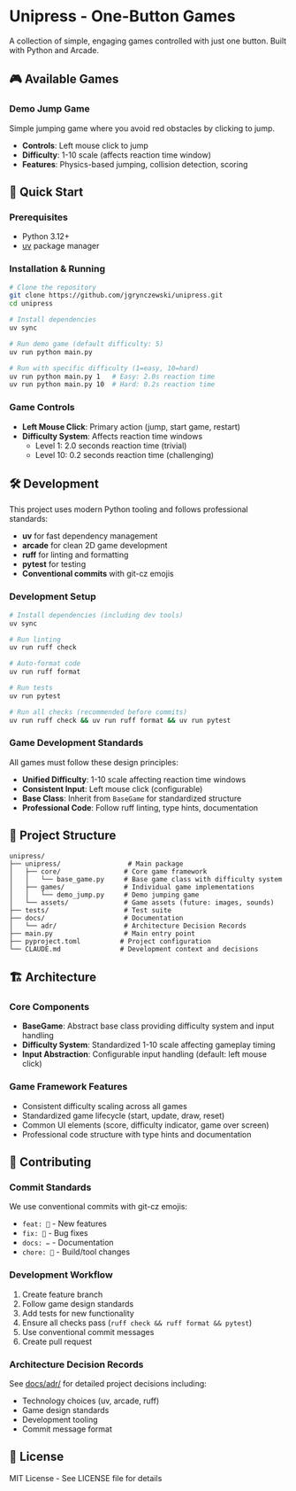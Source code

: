 # Unipress - One-Button Games

A collection of simple, engaging games controlled with just one button. Built with Python and Arcade.

## 🎮 Available Games

### Demo Jump Game
Simple jumping game where you avoid red obstacles by clicking to jump.
- **Controls**: Left mouse click to jump
- **Difficulty**: 1-10 scale (affects reaction time window)
- **Features**: Physics-based jumping, collision detection, scoring

## 🚀 Quick Start

### Prerequisites
- Python 3.12+
- [uv](https://docs.astral.sh/uv/) package manager

### Installation & Running

```bash
# Clone the repository
git clone https://github.com/jgrynczewski/unipress.git
cd unipress

# Install dependencies
uv sync

# Run demo game (default difficulty: 5)
uv run python main.py

# Run with specific difficulty (1=easy, 10=hard)
uv run python main.py 1   # Easy: 2.0s reaction time
uv run python main.py 10  # Hard: 0.2s reaction time
```

### Game Controls
- **Left Mouse Click**: Primary action (jump, start game, restart)
- **Difficulty System**: Affects reaction time windows
  - Level 1: 2.0 seconds reaction time (trivial)
  - Level 10: 0.2 seconds reaction time (challenging)

## 🛠️ Development

This project uses modern Python tooling and follows professional standards:
- **uv** for fast dependency management
- **arcade** for clean 2D game development  
- **ruff** for linting and formatting
- **pytest** for testing
- **Conventional commits** with git-cz emojis

### Development Setup

```bash
# Install dependencies (including dev tools)
uv sync

# Run linting
uv run ruff check

# Auto-format code
uv run ruff format

# Run tests
uv run pytest

# Run all checks (recommended before commits)
uv run ruff check && uv run ruff format && uv run pytest
```

### Game Development Standards

All games must follow these design principles:
- **Unified Difficulty**: 1-10 scale affecting reaction time windows
- **Consistent Input**: Left mouse click (configurable)
- **Base Class**: Inherit from `BaseGame` for standardized structure
- **Professional Code**: Follow ruff linting, type hints, documentation

## 📁 Project Structure

```
unipress/
├── unipress/                 # Main package
│   ├── core/                # Core game framework
│   │   └── base_game.py     # Base game class with difficulty system
│   ├── games/               # Individual game implementations
│   │   └── demo_jump.py     # Demo jumping game
│   └── assets/              # Game assets (future: images, sounds)
├── tests/                   # Test suite
├── docs/                    # Documentation
│   └── adr/                 # Architecture Decision Records
├── main.py                  # Main entry point
├── pyproject.toml          # Project configuration
└── CLAUDE.md               # Development context and decisions
```

## 🏗️ Architecture

### Core Components
- **BaseGame**: Abstract base class providing difficulty system and input handling
- **Difficulty System**: Standardized 1-10 scale affecting gameplay timing
- **Input Abstraction**: Configurable input handling (default: left mouse click)

### Game Framework Features
- Consistent difficulty scaling across all games
- Standardized game lifecycle (start, update, draw, reset)
- Common UI elements (score, difficulty indicator, game over screen)
- Professional code structure with type hints and documentation

## 🤝 Contributing

### Commit Standards
We use conventional commits with git-cz emojis:
- `feat: 🎸` - New features
- `fix: 🐛` - Bug fixes
- `docs: ✏️` - Documentation
- `chore: 🤖` - Build/tool changes

### Development Workflow
1. Create feature branch
2. Follow game design standards
3. Add tests for new functionality
4. Ensure all checks pass (`ruff check && ruff format && pytest`)
5. Use conventional commit messages
6. Create pull request

### Architecture Decision Records
See [docs/adr/](docs/adr/) for detailed project decisions including:
- Technology choices (uv, arcade, ruff)
- Game design standards
- Development tooling
- Commit message format

## 📄 License

MIT License - See LICENSE file for details